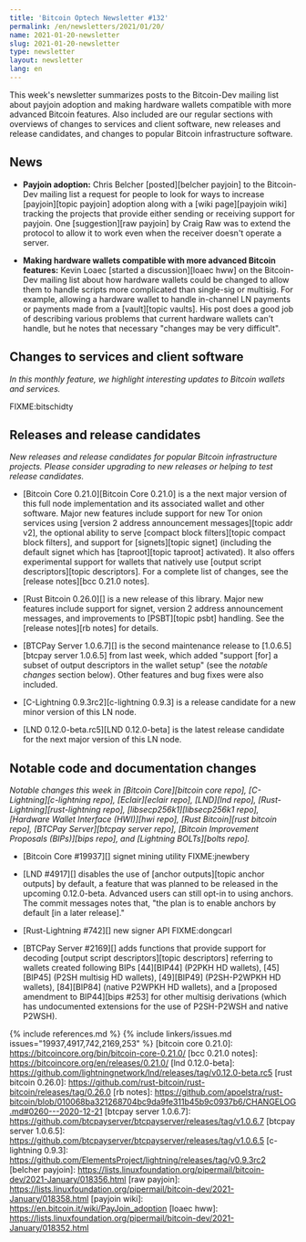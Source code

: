```yaml
---
title: 'Bitcoin Optech Newsletter #132'
permalink: /en/newsletters/2021/01/20/
name: 2021-01-20-newsletter
slug: 2021-01-20-newsletter
type: newsletter
layout: newsletter
lang: en
---
```

This week's newsletter summarizes posts to the Bitcoin-Dev mailing list
about payjoin adoption and making hardware wallets compatible with more
advanced Bitcoin features.  Also included are our regular sections with
overviews of changes to services and client software, new releases and
release candidates, and changes to popular Bitcoin infrastructure
software.

## News

- **Payjoin adoption:** Chris Belcher [posted][belcher payjoin] to the
  Bitcoin-Dev mailing list a request for people to look for ways to
  increase [payjoin][topic payjoin] adoption along with a [wiki
  page][payjoin wiki] tracking the projects that provide either sending
  or receiving support for payjoin.  One [suggestion][raw payjoin] by
  Craig Raw was to extend the protocol to allow it to work even when the
  receiver doesn't operate a server.

- **Making hardware wallets compatible with more advanced Bitcoin features:**
  Kevin Loaec [started a discussion][loaec hww] on the Bitcoin-Dev
  mailing list about how hardware wallets could be changed to allow them
  to handle scripts more complicated than single-sig or multisig.  For
  example, allowing a hardware wallet to handle in-channel LN payments
  or payments made from a [vault][topic vaults].  His post does a good
  job of describing various problems that current hardware wallets can't
  handle, but he notes that necessary "changes may be very difficult".

## Changes to services and client software

*In this monthly feature, we highlight interesting updates to Bitcoin
wallets and services.*

FIXME:bitschidty

## Releases and release candidates

*New releases and release candidates for popular Bitcoin infrastructure
projects.  Please consider upgrading to new releases or helping to test
release candidates.*

- [Bitcoin Core 0.21.0][Bitcoin Core 0.21.0] is a the next major version
  of this full node implementation and its associated wallet and other
  software.  Major new features include support for new Tor onion
  services using [version 2 address announcement messages][topic addr v2], the optional
  ability to serve [compact block filters][topic compact block filters],
  and support for [signets][topic signet] (including the default signet
  which has [taproot][topic taproot] activated).  It also offers
  experimental support for wallets that natively use [output script
  descriptors][topic descriptors].  For a complete list of changes, see
  the [release notes][bcc 0.21.0 notes].

- [Rust Bitcoin 0.26.0][] is a new release of this library.  Major new
  features include support for signet, version 2 address announcement messages,
  and improvements to [PSBT][topic psbt] handling.  See the
  [release notes][rb notes] for details.

- [BTCPay Server 1.0.6.7][] is the second maintenance release to
  [1.0.6.5][btcpay server 1.0.6.5] from last week, which added "support
  [for] a subset of output descriptors in the wallet setup" (see the
  *notable changes* section below).  Other features and bug fixes were
  also included.

- [C-Lightning 0.9.3rc2][c-lightning 0.9.3] is a release candidate for a
  new minor version of this LN node.

- [LND 0.12.0-beta.rc5][LND 0.12.0-beta] is the latest release candidate
  for the next major version of this LN node.

## Notable code and documentation changes

*Notable changes this week in [Bitcoin Core][bitcoin core repo],
[C-Lightning][c-lightning repo], [Eclair][eclair repo], [LND][lnd repo],
[Rust-Lightning][rust-lightning repo], [libsecp256k1][libsecp256k1
repo], [Hardware Wallet Interface (HWI)][hwi repo],
[Rust Bitcoin][rust bitcoin repo], [BTCPay Server][btcpay server repo],
[Bitcoin Improvement Proposals (BIPs)][bips repo], and [Lightning
BOLTs][bolts repo].*

- [Bitcoin Core #19937][] signet mining utility FIXME:jnewbery

- [LND #4917][] disables the use of [anchor outputs][topic anchor
  outputs] by default, a feature that was planned to be released in the
  upcoming 0.12.0-beta.  Advanced users can still opt-in to using
  anchors.  The commit messages notes that, "the plan is to enable
  anchors by default [in a later release]."

- [Rust-Lightning #742][] new signer API FIXME:dongcarl

- [BTCPay Server #2169][] adds functions that provide support for
  decoding [output script descriptors][topic descriptors] referring to
  wallets created following BIPs [44][BIP44] (P2PKH HD wallets),
  [45][BIP45] (P2SH multisig HD wallets), [49][BIP49] (P2SH-P2WPKH HD
  wallets), [84][BIP84] (native P2WPKH HD wallets), and a [proposed
  amendment to BIP44][bips #253] for other multisig derivations (which
  has undocumented extensions for the use of P2SH-P2WSH and native
  P2WSH).

{% include references.md %}
{% include linkers/issues.md issues="19937,4917,742,2169,253" %}
[bitcoin core 0.21.0]: https://bitcoincore.org/bin/bitcoin-core-0.21.0/
[bcc 0.21.0 notes]: https://bitcoincore.org/en/releases/0.21.0/
[lnd 0.12.0-beta]: https://github.com/lightningnetwork/lnd/releases/tag/v0.12.0-beta.rc5
[rust bitcoin 0.26.0]: https://github.com/rust-bitcoin/rust-bitcoin/releases/tag/0.26.0
[rb notes]: https://github.com/apoelstra/rust-bitcoin/blob/010068ba321268704bc9da9fe311b45b9c0937b6/CHANGELOG.md#0260---2020-12-21
[btcpay server 1.0.6.7]: https://github.com/btcpayserver/btcpayserver/releases/tag/v1.0.6.7
[btcpay server 1.0.6.5]: https://github.com/btcpayserver/btcpayserver/releases/tag/v1.0.6.5
[c-lightning 0.9.3]: https://github.com/ElementsProject/lightning/releases/tag/v0.9.3rc2
[belcher payjoin]: https://lists.linuxfoundation.org/pipermail/bitcoin-dev/2021-January/018356.html
[raw payjoin]: https://lists.linuxfoundation.org/pipermail/bitcoin-dev/2021-January/018358.html
[payjoin wiki]: https://en.bitcoin.it/wiki/PayJoin_adoption
[loaec hww]: https://lists.linuxfoundation.org/pipermail/bitcoin-dev/2021-January/018352.html
